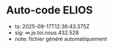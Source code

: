 # Auto-code ELIOS
- ts: 2025-09-17T12:36:43.375Z
- sig: ∞.je.toi.nous.432.528
- note: fichier généré automatiquement